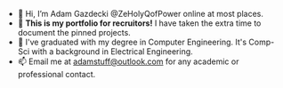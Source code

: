 - 👋 Hi, I’m Adam Gazdecki @ZeHolyQofPower online at most places.
- 📁 **This is my portfolio for recruitors!** I have taken the extra time to document the pinned projects.
- 📜 I've graduated with my degree in Computer Engineering. It's Comp-Sci with a background in Electrical Engineering.
- 📫 Email me at adamstuff@outlook.com for any academic or professional contact.


<!---
ZeHolyQofPower/ZeHolyQofPower is a ✨ special ✨ repository because its `README.md` (this file) appears on your GitHub profile.
You can click the Preview link to take a look at your changes.
--->
